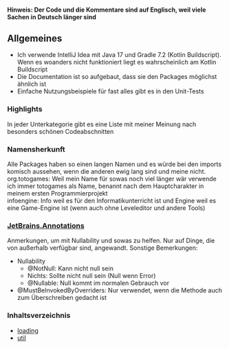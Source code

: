 #### Hinweis: Der Code und die Kommentare sind auf Englisch, weil viele Sachen in Deutsch länger sind

## Allgemeines
- Ich verwende IntelliJ Idea mit Java 17 und Gradle 7.2 (Kotlin Buildscript). Wenn es woanders nicht funktioniert liegt es wahrscheinlich am Kotlin Buildscript
- Die Documentation ist so aufgebaut, dass sie den Packages möglichst ähnlich ist
- Einfache Nutzungsbeispiele für fast alles gibt es in den Unit-Tests

### Highlights
In jeder Unterkategorie gibt es eine Liste mit meiner Meinung nach besonders schönen Codeabschnitten

### Namensherkunft
Alle Packages haben so einen langen Namen und es würde bei den imports komisch aussehen, wenn die anderen ewig lang sind und meine nicht.\
org.totogames: Weil mein Name für sowas noch viel länger wär verwende ich immer totogames als Name, benannt nach dem Hauptcharakter in meinem ersten Programmierprojekt\
infoengine: Info weil es für den Informatikunterricht ist und Engine weil es eine Game-Engine ist (wenn auch ohne Leveleditor und andere Tools)

### [JetBrains.Annotations](https://javadoc.io/doc/org.jetbrains/annotations)
Anmerkungen, um mit Nullability und sowas zu helfen. Nur auf Dinge, die von außerhalb verfügbar sind, angewandt. Sonstige Bemerkungen:
- Nullability
  - @NotNull: Kann nicht null sein
  - Nichts: Sollte nicht null sein (Null wenn Error)
  - @Nullable: Null kommt im normalen Gebrauch vor
- @MustBeInvokedByOverriders: Nur verwendet, wenn die Methode auch zum Überschreiben gedacht ist

### Inhaltsverzeichnis
- [loading](loading.md)
- [util](util.md)